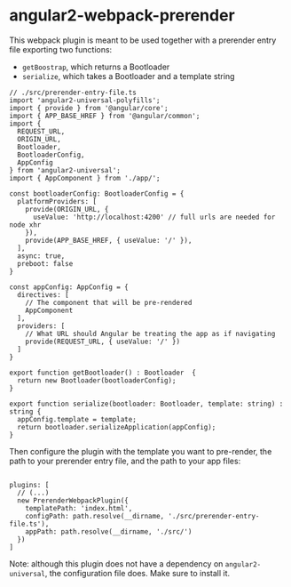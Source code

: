 # angular2-webpack-prerender

This webpack plugin is meant to be used together with a prerender entry file 
exporting two functions:
- `getBoostrap`, which returns a Bootloader
- `serialize`, which takes a Bootloader and a template string

```
// ./src/prerender-entry-file.ts
import 'angular2-universal-polyfills';
import { provide } from '@angular/core';
import { APP_BASE_HREF } from '@angular/common';
import { 
  REQUEST_URL, 
  ORIGIN_URL, 
  Bootloader, 
  BootloaderConfig, 
  AppConfig 
} from 'angular2-universal';
import { AppComponent } from './app/';

const bootloaderConfig: BootloaderConfig = {
  platformProviders: [
    provide(ORIGIN_URL, {
      useValue: 'http://localhost:4200' // full urls are needed for node xhr
    }),
    provide(APP_BASE_HREF, { useValue: '/' }),
  ],
  async: true,
  preboot: false
}

const appConfig: AppConfig = {
  directives: [
    // The component that will be pre-rendered
    AppComponent
  ],
  providers: [
    // What URL should Angular be treating the app as if navigating
    provide(REQUEST_URL, { useValue: '/' })
  ]
}

export function getBootloader() : Bootloader  {
  return new Bootloader(bootloaderConfig);
}

export function serialize(bootloader: Bootloader, template: string) : string {
  appConfig.template = template;
  return bootloader.serializeApplication(appConfig);
}
```

Then configure the plugin with the template you want to pre-render, the path
to your prerender entry file, and the path to your app files: 

```

plugins: [
  // (...)
  new PrerenderWebpackPlugin({
    templatePath: 'index.html',
    configPath: path.resolve(__dirname, './src/prerender-entry-file.ts'),
    appPath: path.resolve(__dirname, './src/') 
  })
]
```

Note: although this plugin does not have a dependency on `angular2-universal`,
the configuration file does. Make sure to install it.


